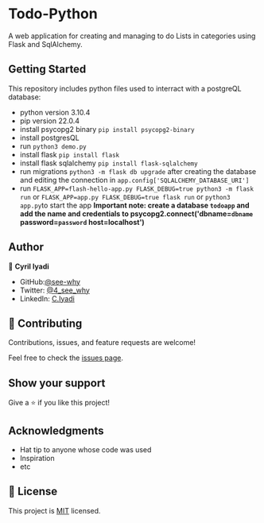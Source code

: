 # Todo-Python
A web application for creating and managing to do Lists in categories using Flask and SqlAlchemy.

## Getting Started

This repository includes python files used to interract with a postgreQL database:

- python version 3.10.4
- pip version 22.0.4
- install psycopg2 binary ``pip install psycopg2-binary``
- install postgresQL
- run `python3 demo.py`
- install flask ``pip install flask``
- install flask sqlalchemy ``pip install flask-sqlalchemy``
- run migrations ``python3 -m flask db upgrade`` after creating the database and editing the connection in ``app.config['SQLALCHEMY_DATABASE_URI'] ``
- run ``FLASK_APP=flash-hello-app.py FLASK_DEBUG=true python3 -m flask run`` or ``FLASK_APP=app.py FLASK_DEBUG=true flask run`` or ``python3 app.py``to start the app
**Important note: create a database ``todoapp`` and add the name and credentials to psycopg2.connect('dbname=`dbname` password=`password` host=localhost')**


## Author

👤 **Cyril Iyadi**

- GitHub:[@see-why](https://github.com/see-why)
- Twitter: [@4_see_why](https://twitter.com/4_see_why?s=08)
- LinkedIn: [C.Iyadi](https://www.linkedin.com/in/cyril-iyadi/)


## 🤝 Contributing

Contributions, issues, and feature requests are welcome!

Feel free to check the [issues page](../../issues/).

## Show your support

Give a ⭐️ if you like this project!

## Acknowledgments

- Hat tip to anyone whose code was used
- Inspiration
- etc

## 📝 License

This project is [MIT](./MIT.md) licensed.
